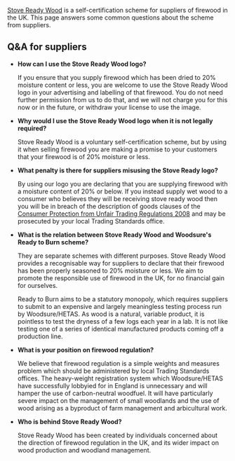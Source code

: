 [Stove Ready Wood](/) is a self-certification scheme for suppliers of firewood
in the UK. This page answers some common questions about the scheme from 
suppliers.

## Q&A for suppliers

* **How can I use the Stove Ready Wood logo?**
  
  If you ensure that you supply firewood which has been dried to 20% 
  moisture content or less, you are welcome to use the Stove Ready Wood 
  logo in your advertising and labelling of that firewood. You do not 
  need further permission from us to do that, and we will not charge you 
  for this now or in the future, or withdraw your license to use the 
  image.

* **Why would I use the Stove Ready Wood logo when it is not legally required?**

  Stove Ready Wood is a voluntary self-certification scheme, but by using it
  when selling firewood you are making a promise to your customers that
  your firewood is of 20% moisture or less.

* **What penalty is there for suppliers misusing the Stove Ready logo?**

  By using our logo you are declaring that you are supplying firewood with
  a moisture content of 20% or below. If you instead supply wet wood to
  a consumer who believes they will be receiving stove ready wood then you 
  will be in breach of the description of goods clauses of the 
  [Consumer Protection from Unfair Trading Regulations 2008](https://www.legislation.gov.uk/uksi/2008/1277/contents)
  and may be prosecuted by your local Trading Standards office. 

* **What is the relation between Stove Ready Wood and Woodsure's Ready to Burn scheme?**

  They are separate schemes with different purposes. Stove Ready Wood provides
  a recognisable way for suppliers to declare that their firewood
  has been properly seasoned to 20% moisture or less. We aim to promote the
  responsible use of firewood in the UK, for no financial gain for ourselves.

  Ready to Burn aims to be a statutory monopoly, which requires suppliers to
  submit to an expensive and largely meaningless testing process run by 
  Woodsure/HETAS. As wood is a natural, variable product, it is pointless to
  test the dryness of a few logs each year in a lab. It is not like testing 
  one of a series of identical manufactured products coming off a production
  line. 

* **What is your position on firewood regulation?**

  We believe that firewood regulation is a simple weights and measures
  problem which should be administered by local Trading Standards offices.
  The heavy-weight registration system which Woodsure/HETAS have successfully 
  lobbyied for in England is unnecessary and will hamper the use of 
  carbon-neutral woodfuel. It will have particularly severe impact on the 
  management of small woodlands and the use of wood arising as a byproduct of
  farm management and arbicultural work. 

* **Who is behind Stove Ready Wood?**

  Stove Ready Wood has been created by individuals concerned about the 
  direction of firewood regulation in the UK, and its wider impact on 
  wood production and woodland management.

